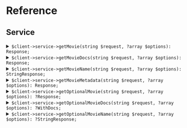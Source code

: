 # Reference
## Service
<details><summary><code>$client->service->getMovie(string $request, ?array $options): Response;</code></summary>
<dl>
<dd>

#### 🔌 Usage

<dl>
<dd>

<dl>
<dd>

```php
$client->service->getMovie(string $request, ?array $options): Response;
```
</dd>
</dl>
</dd>
</dl>


</dd>
</dl>
</details>

<details><summary><code>$client->service->getMovieDocs(string $request, ?array $options): Response;</code></summary>
<dl>
<dd>

#### 🔌 Usage

<dl>
<dd>

<dl>
<dd>

```php
$client->service->getMovieDocs(string $request, ?array $options): Response;
```
</dd>
</dl>
</dd>
</dl>


</dd>
</dl>
</details>

<details><summary><code>$client->service->getMovieName(string $request, ?array $options): StringResponse;</code></summary>
<dl>
<dd>

#### 🔌 Usage

<dl>
<dd>

<dl>
<dd>

```php
$client->service->getMovieName(string $request, ?array $options): StringResponse;
```
</dd>
</dl>
</dd>
</dl>


</dd>
</dl>
</details>

<details><summary><code>$client->service->getMovieMetadata(string $request, ?array $options): Response;</code></summary>
<dl>
<dd>

#### 🔌 Usage

<dl>
<dd>

<dl>
<dd>

```php
$client->service->getMovieMetadata(string $request, ?array $options): Response;
```
</dd>
</dl>
</dd>
</dl>


</dd>
</dl>
</details>

<details><summary><code>$client->service->getOptionalMovie(string $request, ?array $options): ?Response;</code></summary>
<dl>
<dd>

#### 🔌 Usage

<dl>
<dd>

<dl>
<dd>

```php
$client->service->getOptionalMovie(string $request, ?array $options): ?Response;
```
</dd>
</dl>
</dd>
</dl>


</dd>
</dl>
</details>

<details><summary><code>$client->service->getOptionalMovieDocs(string $request, ?array $options): ?WithDocs;</code></summary>
<dl>
<dd>

#### 🔌 Usage

<dl>
<dd>

<dl>
<dd>

```php
$client->service->getOptionalMovieDocs(string $request, ?array $options): ?WithDocs;
```
</dd>
</dl>
</dd>
</dl>


</dd>
</dl>
</details>

<details><summary><code>$client->service->getOptionalMovieName(string $request, ?array $options): ?StringResponse;</code></summary>
<dl>
<dd>

#### 🔌 Usage

<dl>
<dd>

<dl>
<dd>

```php
$client->service->getOptionalMovieName(string $request, ?array $options): ?StringResponse;
```
</dd>
</dl>
</dd>
</dl>


</dd>
</dl>
</details>

